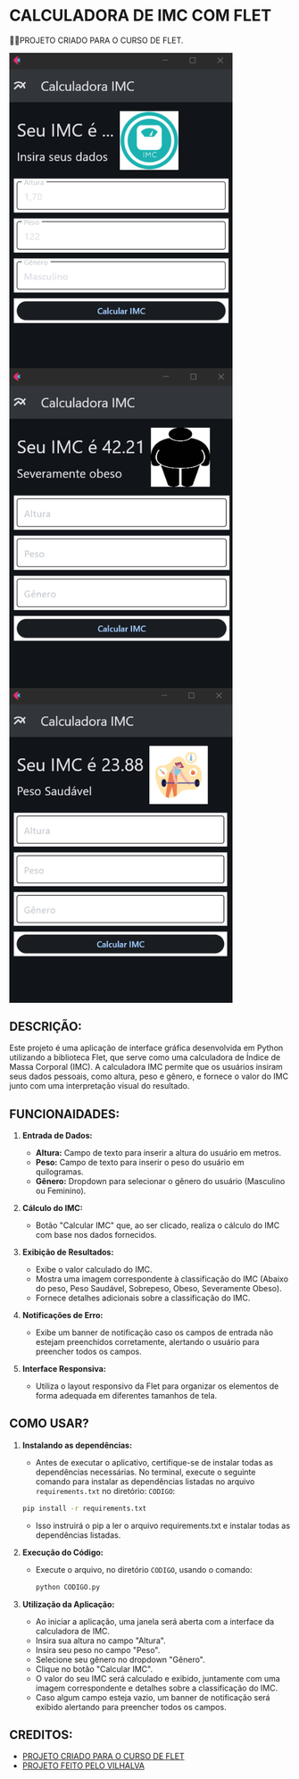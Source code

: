 # CALCULADORA DE IMC COM FLET
👨‍🏫PROJETO CRIADO PARA O CURSO DE FLET.

<img src="./IMAGENS/FOTO_1.png" align="center" width="400"> <br>
<img src="./IMAGENS/FOTO_2.png" align="center" width="400"> <br>
<img src="./IMAGENS/FOTO_3.png" align="center" width="400"> <br>

## DESCRIÇÃO:
Este projeto é uma aplicação de interface gráfica desenvolvida em Python utilizando a biblioteca Flet, que serve como uma calculadora de Índice de Massa Corporal (IMC). A calculadora IMC permite que os usuários insiram seus dados pessoais, como altura, peso e gênero, e fornece o valor do IMC junto com uma interpretação visual do resultado.

## FUNCIONAIDADES:
1. **Entrada de Dados:**
   - **Altura:** Campo de texto para inserir a altura do usuário em metros.
   - **Peso:** Campo de texto para inserir o peso do usuário em quilogramas.
   - **Gênero:** Dropdown para selecionar o gênero do usuário (Masculino ou Feminino).

2. **Cálculo do IMC:**
   - Botão "Calcular IMC" que, ao ser clicado, realiza o cálculo do IMC com base nos dados fornecidos.

3. **Exibição de Resultados:**
   - Exibe o valor calculado do IMC.
   - Mostra uma imagem correspondente à classificação do IMC (Abaixo do peso, Peso Saudável, Sobrepeso, Obeso, Severamente Obeso).
   - Fornece detalhes adicionais sobre a classificação do IMC.

4. **Notificações de Erro:**
   - Exibe um banner de notificação caso os campos de entrada não estejam preenchidos corretamente, alertando o usuário para preencher todos os campos.

5. **Interface Responsiva:**
   - Utiliza o layout responsivo da Flet para organizar os elementos de forma adequada em diferentes tamanhos de tela.

## COMO USAR?
1. **Instalando as dependências:**
   - Antes de executar o aplicativo, certifique-se de instalar todas as dependências necessárias. No terminal, execute o seguinte comando para instalar as dependências listadas no arquivo `requirements.txt` no diretório: `CODIGO`:
   ```bash
   pip install -r requirements.txt
   ```
   - Isso instruirá o pip a ler o arquivo requirements.txt e instalar todas as dependências listadas.

2. **Execução do Código:**
   - Execute o arquivo, no diretório `CODIGO`, usando o comando:
     ```sh
     python CODIGO.py
     ```

3. **Utilização da Aplicação:**
   - Ao iniciar a aplicação, uma janela será aberta com a interface da calculadora de IMC.
   - Insira sua altura no campo "Altura".
   - Insira seu peso no campo "Peso".
   - Selecione seu gênero no dropdown "Gênero".
   - Clique no botão "Calcular IMC".
   - O valor do seu IMC será calculado e exibido, juntamente com uma imagem correspondente e detalhes sobre a classificação do IMC.
   - Caso algum campo esteja vazio, um banner de notificação será exibido alertando para preencher todos os campos.

## CREDITOS:
- [PROJETO CRIADO PARA O CURSO DE FLET](https://github.com/VILHALVA/CURSO-DE-FLET)
- [PROJETO FEITO PELO VILHALVA](https://github.com/VILHALVA)


